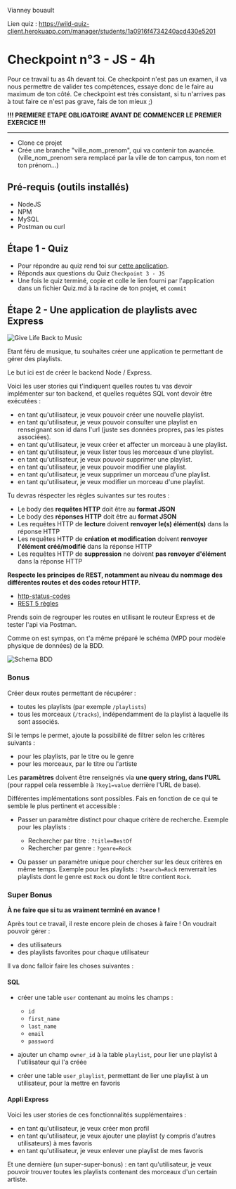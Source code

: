 Vianney bouault

Lien quiz :  https://wild-quiz-client.herokuapp.com/manager/students/1a0916f4734240acd430e5201

# Checkpoint n°3 - JS - **4h**

Pour ce travail tu as 4h devant toi. Ce checkpoint n'est pas un examen, il va nous permettre de valider tes compétences, essaye donc de le faire au maximum de ton côté.
Ce checkpoint est très consistant, si tu n'arrives pas à tout faire ce n'est pas grave, fais de ton mieux ;)

**!!! PREMIERE ETAPE OBLIGATOIRE AVANT DE COMMENCER LE PREMIER EXERCICE !!!**

-----------------------------------
* Clone ce projet
* Crée une branche "ville_nom_prenom", qui va contenir ton avancée. (ville_nom_prenom sera remplacé par la ville de ton campus, ton nom et ton prénom...)

## Pré-requis (outils installés)

- NodeJS
- NPM
- MySQL
- Postman ou curl

## Étape 1 - Quiz

- Pour répondre au quiz rend toi sur [cette application](https://wild-quiz-client.herokuapp.com/).
- Réponds aux questions du Quiz `Checkpoint 3 - JS`
- Une fois le quiz terminé, copie et colle le lien fourni par l'application dans un fichier Quiz.md à la racine de ton projet, et `commit`
  
## Étape 2 - Une application de playlists avec Express

![Give Life Back to Music](https://laughingsquid.com/wp-content/uploads/2013/05/givelifebacktomusic5.gif)

Etant féru de musique, tu souhaites créer une application te permettant de gérer des playlists.

Le but ici est de créer le backend Node / Express.

Voici les user stories qui t'indiquent quelles routes tu vas devoir implémenter sur ton backend, et quelles requêtes SQL vont devoir être exécutées :

- en tant qu'utilisateur, je veux pouvoir créer une nouvelle playlist.
- en tant qu'utilisateur, je veux pouvoir consulter une playlist en renseignant son id dans l'url (juste ses données propres, pas les pistes associées).
- en tant qu'utilisateur, je veux créer et affecter un morceau à une playlist.
- en tant qu'utilisateur, je veux lister tous les morceaux d'une playlist.
- en tant qu'utilisateur, je veux pouvoir supprimer une playlist.
- en tant qu'utilisateur, je veux pouvoir modifier une playlist.
- en tant qu'utilisateur, je veux supprimer un morceau d'une playlist.
- en tant qu'utilisateur, je veux modifier un morceau d'une playlist.

Tu devras réspecter les règles suivantes sur tes routes :
- Le body des **requêtes HTTP** doit être au **format JSON**
- Le body des **réponses HTTP** doit être au **format JSON**
- Les requêtes HTTP de **lecture** doivent **renvoyer le(s) élément(s)** dans la réponse HTTP
- Les requêtes HTTP de **création et modification** doivent **renvoyer l'élément créé/modifié** dans la réponse HTTP
- Les requêtes HTTP de **suppression** ne doivent **pas renvoyer d'élément** dans la réponse HTTP

**Respecte les principes de REST, notamment au niveau du nommage des différentes routes et des codes retour HTTP.**
- [http-status-codes](https://restfulapi.net/http-status-codes/)
- [REST 5 règles](https://blog.nicolashachet.com/niveaux/confirme/larchitecture-rest-expliquee-en-5-regles/)

Prends soin de regrouper les routes en utilisant le routeur Express et de tester l'api via Postman.

Comme on est sympas, on t'a même préparé le schéma (MPD pour modèle physique de données) de la BDD.

![Schema BDD](https://github.com/WildCodeSchool/checkpoint3-js-node-express-mysql/blob/master/checkpoint3_js_db_schema.png)

### Bonus

Créer deux routes permettant de récupérer :

* toutes les playlists (par exemple `/playlists`)
* tous les morceaux (`/tracks`), indépendamment de la playlist à laquelle ils sont associés.

Si le temps le permet, ajoute la possibilité de filtrer selon les critères suivants :

- pour les playlists, par le titre ou le genre
- pour les morceaux, par le titre ou l'artiste

Les **paramètres** doivent être renseignés via **une query string, dans l'URL** (pour rappel cela ressemble à `?key1=value` derrière l'URL de base).

Différentes implémentations sont possibles. Fais en fonction de ce qui te semble le plus pertinent et accessible :
* Passer un paramètre distinct pour chaque critère de recherche. Exemple pour les playlists :

    * Rechercher par titre : `?title=BestOf`
    * Rechercher par genre : `?genre=Rock`

* Ou passer un paramètre unique pour chercher sur les deux critères en même temps. Exemple pour les playlists : `?search=Rock` renverrait les playlists dont le genre est `Rock` ou dont le titre contient `Rock`.

### Super Bonus

**À ne faire que si tu as vraiment terminé en avance !**

Après tout ce travail, il reste encore plein de choses à faire ! On voudrait pouvoir gérer :

- des utilisateurs
- des playlists favorites pour chaque utilisateur

Il va donc falloir faire les choses suivantes :

#### SQL

- créer une table `user` contenant au moins les champs :

    - `id`
    - `first_name`
    - `last_name`
    - `email`
    - `password`
- ajouter un champ `owner_id` à la table `playlist`, pour lier une playlist à l'utilisateur qui l'a créée
- créer une table `user_playlist`, permettant de lier une playlist à un utilisateur, pour la mettre en favoris

#### Appli Express

Voici les user stories de ces fonctionnalités supplémentaires :

- en tant qu'utilisateur, je veux créer mon profil
- en tant qu'utilisateur, je veux ajouter une playlist (y compris d'autres utilisateurs) à mes favoris
- en tant qu'utilisateur, je veux enlever une playlist de mes favoris

Et une dernière (un super-super-bonus) : en tant qu'utilisateur, je veux pouvoir trouver toutes les playlists contenant des morceaux d'un certain artiste.

